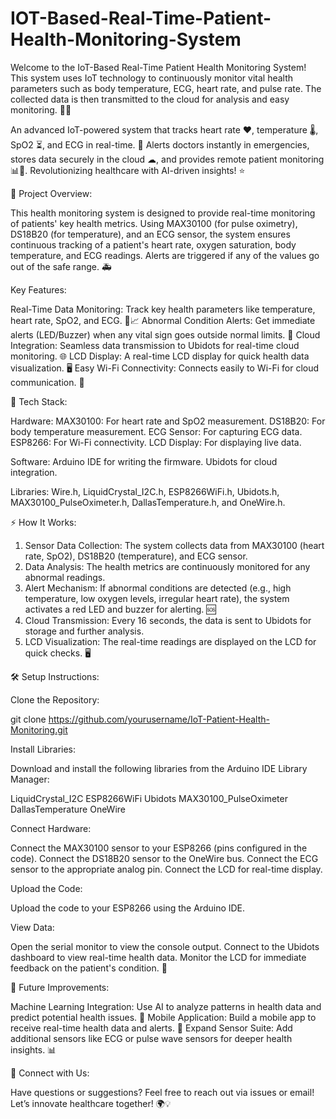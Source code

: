 # IOT-Based-Real-Time-Patient-Health-Monitoring-System

Welcome to the IoT-Based Real-Time Patient Health Monitoring System! This system uses IoT technology to continuously monitor vital health parameters such as body temperature, ECG, heart rate, and pulse rate. The collected data is then transmitted to the cloud for analysis and easy monitoring. 🏥🌐

An advanced IoT-powered system that tracks heart rate ❤️, temperature 🌡, SpO2 ⏳, and ECG in real-time. 🚨 Alerts doctors instantly in emergencies, stores data securely in the cloud ☁, and provides remote patient monitoring 📊📱. Revolutionizing healthcare with AI-driven insights! ⭐

🚀 Project Overview:

This health monitoring system is designed to provide real-time monitoring of patients' key health metrics. Using MAX30100 (for pulse oximetry), DS18B20 (for temperature), and an ECG sensor, the system ensures continuous tracking of a patient's heart rate, oxygen saturation, body temperature, and ECG readings. Alerts are triggered if any of the values go out of the safe range. 🚑

Key Features:

Real-Time Data Monitoring: Track key health parameters like temperature, heart rate, SpO2, and ECG. 💓📈
Abnormal Condition Alerts: Get immediate alerts (LED/Buzzer) when any vital sign goes outside normal limits. 🚨
Cloud Integration: Seamless data transmission to Ubidots for real-time cloud monitoring. 🌐
LCD Display: A real-time LCD display for quick health data visualization. 🖥️
Easy Wi-Fi Connectivity: Connects easily to Wi-Fi for cloud communication. 📡

🔧 Tech Stack:

Hardware:
MAX30100: For heart rate and SpO2 measurement.
DS18B20: For body temperature measurement.
ECG Sensor: For capturing ECG data.
ESP8266: For Wi-Fi connectivity.
LCD Display: For displaying live data.

Software:
Arduino IDE for writing the firmware.
Ubidots for cloud integration.

Libraries:
Wire.h, LiquidCrystal_I2C.h, ESP8266WiFi.h, Ubidots.h, MAX30100_PulseOximeter.h, DallasTemperature.h, and OneWire.h.

⚡ How It Works:

1. Sensor Data Collection: The system collects data from MAX30100 (heart rate, SpO2), DS18B20 (temperature), and ECG sensor.
2. Data Analysis: The health metrics are continuously monitored for any abnormal readings.
3. Alert Mechanism: If abnormal conditions are detected (e.g., high temperature, low oxygen levels, irregular heart rate), the system activates a red LED and buzzer for alerting. 🆘
4. Cloud Transmission: Every 16 seconds, the data is sent to Ubidots for storage and further analysis.
5. LCD Visualization: The real-time readings are displayed on the LCD for quick checks. 🖥️

🛠️ Setup Instructions:

Clone the Repository:

git clone https://github.com/yourusername/IoT-Patient-Health-Monitoring.git

Install Libraries:

Download and install the following libraries from the Arduino IDE Library Manager:

LiquidCrystal_I2C
ESP8266WiFi
Ubidots
MAX30100_PulseOximeter
DallasTemperature
OneWire

Connect Hardware:

Connect the MAX30100 sensor to your ESP8266 (pins configured in the code).
Connect the DS18B20 sensor to the OneWire bus.
Connect the ECG sensor to the appropriate analog pin.
Connect the LCD for real-time display.

Upload the Code:

Upload the code to your ESP8266 using the Arduino IDE.

View Data:

Open the serial monitor to view the console output.
Connect to the Ubidots dashboard to view real-time health data.
Monitor the LCD for immediate feedback on the patient's condition. 📱

🎯 Future Improvements:

Machine Learning Integration: Use AI to analyze patterns in health data and predict potential health issues. 🤖
Mobile Application: Build a mobile app to receive real-time health data and alerts. 📲
Expand Sensor Suite: Add additional sensors like ECG or pulse wave sensors for deeper health insights. 📊

💬 Connect with Us:

Have questions or suggestions? Feel free to reach out via issues or email! Let’s innovate healthcare together! 🌍💡






